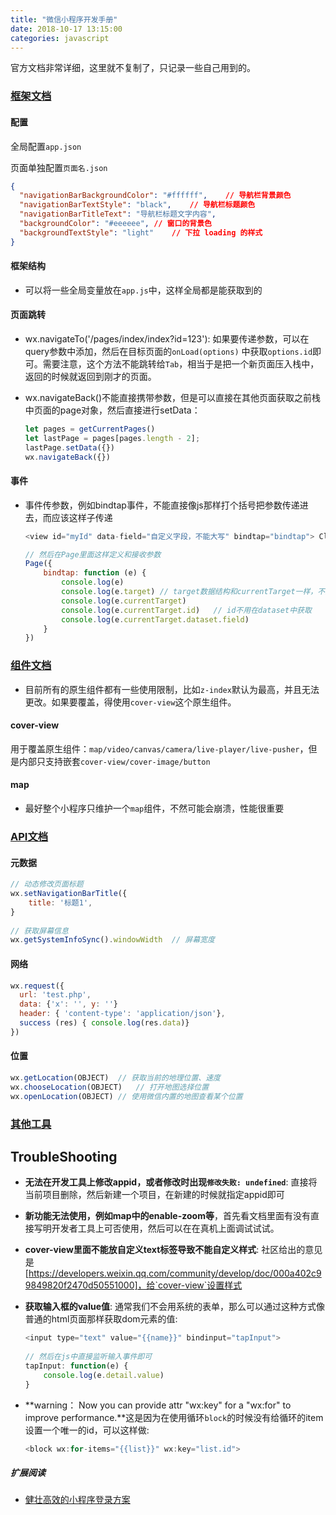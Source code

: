 ```yaml
---
title: "微信小程序开发手册"
date: 2018-10-17 13:15:00
categories: javascript
---
```


官方文档非常详细，这里就不复制了，只记录一些自己用到的。

<!--more-->

### [框架文档](https://mp.weixin.qq.com/debug/wxadoc/dev/framework/MINA.htm)

#### 配置

全局配置`app.json`

页面单独配置`页面名.json`

```json
{
  "navigationBarBackgroundColor": "#ffffff",	// 导航栏背景颜色
  "navigationBarTextStyle": "black",	// 导航栏标题颜色
  "navigationBarTitleText": "导航栏标题文字内容",
  "backgroundColor": "#eeeeee",	// 窗口的背景色
  "backgroundTextStyle": "light"	// 下拉 loading 的样式
}
```

#### 框架结构

- 可以将一些全局变量放在`app.js`中，这样全局都是能获取到的

#### 页面跳转

- wx.navigateTo('/pages/index/index?id=123'): 如果要传递参数，可以在query参数中添加，然后在目标页面的`onLoad(options)` 中获取`options.id`即可。需要注意，这个方法不能跳转给`Tab`，相当于是把一个新页面压入栈中，返回的时候就返回到刚才的页面。

- wx.navigateBack()不能直接携带参数，但是可以直接在其他页面获取之前栈中页面的page对象，然后直接进行setData：

  ```javascript
  let pages = getCurrentPages()
  let lastPage = pages[pages.length - 2];
  lastPage.setData({})
  wx.navigateBack({})
  ```

#### 事件

- 事件传参数，例如bindtap事件，不能直接像js那样打个括号把参数传递进去，而应该这样子传递

  ```javascript
  <view id="myId" data-field="自定义字段，不能大写" bindtap="bindtap"> Click me! </view>
  
  // 然后在Page里面这样定义和接收参数
  Page({
      bindtap: function (e) {
          console.log(e)
          console.log(e.target)	// target数据结构和currentTarget一样，不过它表示触发事件的源组件，而currentTarget表示事件绑定的当前组件
          console.log(e.currentTarget)
          console.log(e.currentTarget.id)	// id不用在dataset中获取
          console.log(e.currentTarget.dataset.field)
      }
  })
  ```

### [组件文档](https://mp.weixin.qq.com/debug/wxadoc/dev/component/)

- 目前所有的原生组件都有一些使用限制，比如`z-index`默认为最高，并且无法更改。如果要覆盖，得使用`cover-view`这个原生组件。

#### cover-view

用于覆盖原生组件：`map/video/canvas/camera/live-player/live-pusher`，但是内部只支持嵌套`cover-view/cover-image/button`

#### map

- 最好整个小程序只维护一个`map`组件，不然可能会崩溃，性能很重要

### [API文档](https://mp.weixin.qq.com/debug/wxadoc/dev/api/)

#### 元数据

```javascript
// 动态修改页面标题
wx.setNavigationBarTitle({
    title: '标题1',
}
                         
// 获取屏幕信息
wx.getSystemInfoSync().windowWidth	// 屏幕宽度                         
```

#### 网络

```javascript
wx.request({
  url: 'test.php',
  data: {'x': '', y: ''}
  header: { 'content-type': 'application/json'},
  success (res) { console.log(res.data)}
})
```

#### 位置

```javascript
wx.getLocation(OBJECT)	// 获取当前的地理位置、速度
wx.chooseLocation(OBJECT)	// 打开地图选择位置
wx.openLocation(OBJECT)	// 使用微信内置的地图查看某个位置
```

### [其他工具](https://developers.weixin.qq.com/miniprogram/dev/devtools/devtools.html)

## TroubleShooting

- **无法在开发工具上修改appid，或者修改时出现`修改失败: undefined`**: 直接将当前项目删除，然后新建一个项目，在新建的时候就指定appid即可

- **新功能无法使用，例如map中的enable-zoom等**，首先看文档里面有没有直接写明开发者工具上可否使用，然后可以在在真机上面调试试试。

- **cover-view里面不能放自定义text标签导致不能自定义样式**: 社区给出的意见是[https://developers.weixin.qq.com/community/develop/doc/000a402c99849820f2470d50551000]，给`cover-view`设置样式

- **获取输入框的value值**: 通常我们不会用系统的表单，那么可以通过这种方式像普通的html页面那样获取dom元素的值:

  ```javascript
  <input type="text" value="{{name}}" bindinput="tapInput">
      
  // 然后在js中直接监听输入事件即可
  tapInput: function(e) {
      console.log(e.detail.value)
  }
  ```

- **warning： Now you can provide attr "wx:key" for a "wx:for" to improve performance.**这是因为在使用循环`block`的时候没有给循环的item设置一个唯一的id，可以这样做:

  ```javascript
  <block wx:for-items="{{list}}" wx:key="list.id">
  ```

##### 扩展阅读

- [健壮高效的小程序登录方案](https://mp.weixin.qq.com/s?__biz=MzU0OTExNzYwNg==&mid=2247484421&idx=1&sn=a40c6ca294de39fe502a8d511994da34&chksm=fbb58fccccc206dae8b559365706a8b60f6ce654b46b0414b1a04c7481502d3838c030450dc3&token=1355569705&lang=zh_CN&rd2werd=1#wechat_redirect)

